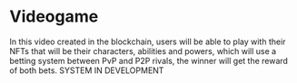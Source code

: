 # Videogame
In this video created in the blockchain, users will be able to play with their NFTs that will be their characters, abilities and powers, which will use a betting system between PvP and P2P rivals, the winner will get the reward of both bets. 
SYSTEM IN DEVELOPMENT
